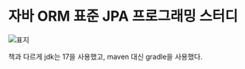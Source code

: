 # 자바 ORM 표준 JPA 프로그래밍 스터디

![표지](http://www.acornpub.co.kr/tb/detail/book/hu/hu/1436250312NtvfUYe9.jpg)

책과 다르게 jdk는 17을 사용했고, maven 대신 gradle을 사용했다.